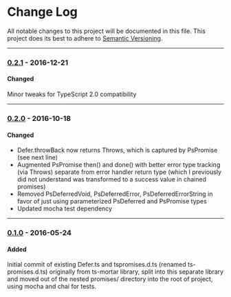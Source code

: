 ﻿# Change Log
All notable changes to this project will be documented in this file.
This project does its best to adhere to [Semantic Versioning](http://semver.org/).


--------
### [0.2.1](N/A) - 2016-12-21
#### Changed
Minor tweaks for TypeScript 2.0 compatibility


--------
### [0.2.0](https://github.com/TeamworkGuy2/ts-promises/commit/ec171a66bc9031732a36f6c7a0e833416afe5cc9) - 2016-10-18
#### Changed
* Defer.throwBack now returns Throws<T>, which is captured by PsPromise (see next line)
* Augmented PsPromise then() and done() with better error type tracking (via Throws<T>) separate from error handler return type (which I previously did not understand was transformed to a success value in chained promises)
* Removed PsDeferredVoid, PsDeferredError<F>, PsDeferredErrorString in favor of just using parameterized PsDeferred and PsPromise types
* Updated mocha test dependency


--------
### [0.1.0](https://github.com/TeamworkGuy2/ts-promises/commit/857f754beeeb54f1f4ffcfa95b3055fdbd61d27b) - 2016-05-24
#### Added
Initial commit of existing Defer.ts and tspromises.d.ts (renamed ts-promises.d.ts) originally from ts-mortar library,
split into this separate library and moved out of the nested promises/ directory into the root of project, using mocha and chai for tests.